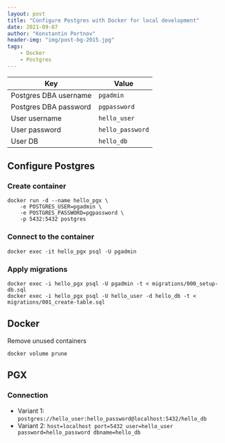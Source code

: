 ```yaml
---
layout: post
title: "Configure Postgres with Docker for local development"
date: 2021-09-07
author: "Konstantin Portnov"
header-img: "img/post-bg-2015.jpg"
tags:
    - Docker
    - Postgres
---
```


| Key |Value |
|-----|------|
| Postgres DBA username | `pgadmin` |
| Postgres DBA password | `pgpassword` |
| User username | `hello_user` |
| User password | `hello_password` |
| User DB | `hello_db` |

## Configure Postgres

### Create container

```shell
docker run -d --name hello_pgx \ 
    -e POSTGRES_USER=pgadmin \ 
    -e POSTGRES_PASSWORD=pgpassword \ 
    -p 5432:5432 postgres
```

### Connect to the container

```shell
docker exec -it hello_pgx psql -U pgadmin
```

### Apply migrations

```shell
docker exec -i hello_pgx psql -U pgadmin -t < migrations/000_setup-db.sql
docker exec -i hello_pgx psql -U hello_user -d hello_db -t < migrations/001_create-table.sql
```

## Docker

Remove unused containers

```shell
docker volume prune
```

## PGX

### Connection

- Variant 1: `postgres://hello_user:hello_password@localhost:5432/hello_db`
- Variant 2: `host=localhost port=5432 user=hello_user password=hello_password dbname=hello_db`